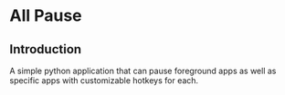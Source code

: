 # All Pause

## Introduction
A simple python application that can pause foreground apps as well as specific apps with customizable hotkeys for each.
